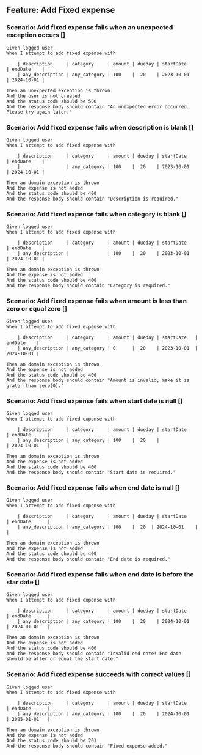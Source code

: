 ## Feature: Add Fixed expense

### Scenario: Add fixed expense fails when an unexpected exception occurs []

    Given logged user 
    When I attempt to add fixed expense with

        | description     | category     | amount | dueday | startDate     | endDate    |
        | any_description | any_category | 100    |  20    | 2023-10-01    | 2024-10-01 |

    Then an unexpected exception is thrown
    And the user is not created
    And the status code should be 500
    And the response body should contain "An unexpected error occurred. Please try again later."

### Scenario: Add fixed expense fails when description is blank []

    Given logged user
    When I attempt to add fixed expense with

        | description     | category     | amount | dueday | startDate     | endDate    |
        |                 | any_category | 100    |  20    | 2023-10-01    | 2024-10-01 |

    Then an domain exception is thrown
    And the expense is not added
    And the status code should be 400
    And the response body should contain "Description is required."

### Scenario: Add fixed expense fails when category is blank []

    Given logged user
    When I attempt to add fixed expense with

        | description     | category     | amount | dueday | startDate     | endDate    |
        | any_description |              | 100    |  20    | 2023-10-01    | 2024-10-01 |

    Then an domain exception is thrown
    And the expense is not added
    And the status code should be 400
    And the response body should contain "Category is required."

### Scenario: Add fixed expense fails when amount is less than zero or equal zero  []

    Given logged user
    When I attempt to add fixed expense with

        | description     | category     | amount | dueday | startDate   | endDate    |
        | any_description | any_category | 0      |  20    | 2023-10-01  | 2024-10-01 |

    Then an domain exception is thrown
    And the expense is not added
    And the status code should be 400
    And the response body should contain "Amount is invalid, make it is grater than zero(0)."

### Scenario: Add fixed expense fails when start date is null  []

    Given logged user
    When I attempt to add fixed expense with

        | description     | category     | amount | dueday | startDate     | endDate      |
        | any_description | any_category | 100    |  20    |               | 2024-10-01   |

    Then an domain exception is thrown
    And the expense is not added
    And the status code should be 400
    And the response body should contain "Start date is required."

### Scenario: Add fixed expense fails when end date is null  []

    Given logged user
    When I attempt to add fixed expense with

        | description     | category     | amount | dueday | startDate     | endDate      |
        | any_description | any_category | 100    |  20  | 2024-10-01    |              |

    Then an domain exception is thrown
    And the expense is not added
    And the status code should be 400
    And the response body should contain "End date is required."

### Scenario: Add fixed expense fails when end date is before the star date  []

    Given logged user
    When I attempt to add fixed expense with

        | description     | category     | amount | dueday | startDate     | endDate      |
        | any_description | any_category | 100    |  20    | 2024-10-01    | 2024-01-01   |

    Then an domain exception is thrown
    And the expense is not added
    And the status code should be 400
    And the response body should contain "Invalid end date! End date should be after or equal the start date."

### Scenario: Add fixed expense succeeds with correct values   []

    Given logged user
    When I attempt to add fixed expense with

        | description     | category     | amount | dueday | startDate     | endDate      |
        | any_description | any_category | 100    |  20    | 2024-10-01    | 2025-01-01   |

    Then an domain exception is thrown
    And the expense is not added
    And the status code should be 201
    And the response body should contain "Fixed expense added."